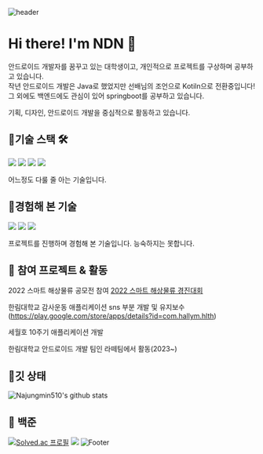<div align = "left">

![header](https://capsule-render.vercel.app/api?type=waving&color=0:000000,100:8700D9&height=200&section=header&fontSize=45&fontAlign=50&fontAlignY=40&text=Dreaming%20developer&fontColor=FFFFFF)

# Hi there! I'm NDN 💭    
  
안드로이드 개발자를 꿈꾸고 있는 대학생이고, 개인적으로 프로젝트를 구상하며 공부하고 있습니다.   
작년 안드로이드 개발은 Java로 했었지만 선배님의 조언으로 Kotiln으로 전환중입니다!      
그 외에도 백엔드에도 관심이 있어 springboot를 공부하고 있습니다. 

기획, 디자인, 안드로이드 개발을 중심적으로 활동하고 있습니다.
  
  
     
## 🔸기술 스택 🛠️     
<img src="https://img.shields.io/badge/AndroidStudio-green?style=flat&logo=AndroidStudio&logoColor=white"/>   
<img src="https://img.shields.io/badge/Java-orange?style=flat&logo=eclipseide&logoColor=white"/>
<img src="https://img.shields.io/badge/html5-E34F26?style=flat&logo=html5&logoColor=white"/>   
<img src="https://img.shields.io/badge/kotlin-7F52FF?style=flat&logo=kotlin&logoColor=white"/>   
   
  
어느정도 다룰 줄 아는 기술입니다.
   
## 🔸경험해 본 기술  

<img src="https://img.shields.io/badge/NodeJs-339933?style=flat&logo=nodedotjs&logoColor=white"/>  
<img src="https://img.shields.io/badge/AmazonEc2-FF9900?style=flat&logo=Amazonec2&logoColor=white"/>
<img src="https://img.shields.io/badge/mysql-4479A1?style=flat&logo=mysql&logoColor=white"/>
    
 프로젝트를 진행하며 경험해 본 기술입니다. 능숙하지는 못합니다.   

## 🔸 참여 프로젝트 & 활동
   2022 스마트 해상물류 공모전 참여 [2022 스마트 해상물류 경진대회](https://www.youtube.com/watch?v=_mnuw_442y8)

   
   한림대학교 감사운동 애플리케이션 sns 부분 개발 및 유지보수
    (https://play.google.com/store/apps/details?id=com.hallym.hlth)

   세월호 10주기 애플리케이션 개발

   한림대학교 안드로이드 개발 팀인 라떼팀에서 활동(2023~)

   

## 🔸깃 상태   
![Najungmin510's github stats](https://github-readme-stats.vercel.app/api?username=Najungmin510&show_icons=true&bg_color=f3f3f3)
   
## 🔸 백준
[![Solved.ac 프로필](http://mazassumnida.wtf/api/generate_badge?boj=skwjdals0908)](https://solved.ac/skwjdals0908)
<img src="http://mazandi.herokuapp.com/api?handle=skwjdals0908&theme=warm"/>
![Footer](https://capsule-render.vercel.app/api?type=waving&color=0:000000,100:22E8ED&height=200&section=footer)
</div>


